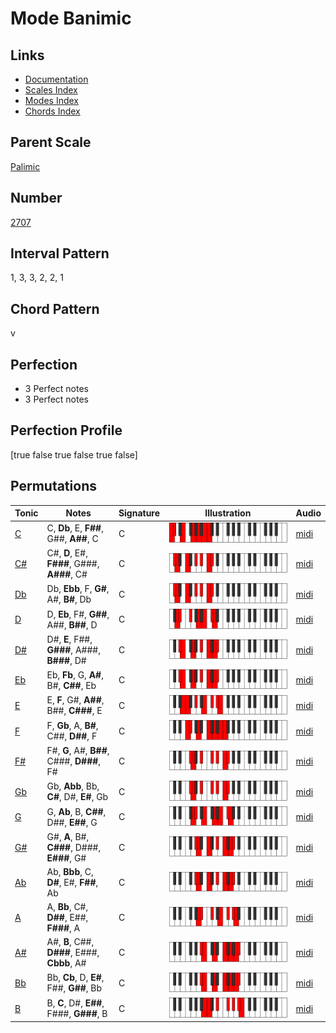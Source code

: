 # Mode Banimic

## Links

- [Documentation](index.md)
- [Scales Index](Scales.md)
- [Modes Index](Modes.md)
- [Chords Index](Chords.md)

## Parent Scale

[Palimic](ScalePalimic.md)

## Number

[2707](https://ianring.com/musictheory/scales/2707)

## Interval Pattern

1, 3, 3, 2, 2, 1

## Chord Pattern

v

## Perfection

- 3 Perfect notes
- 3 Perfect notes

## Perfection Profile

[true false true false true false]

## Permutations

| Tonic | Notes | Signature | Illustration | Audio |
|-------|-------|-----------|--------------|-------|
| [C](ModeCNaturalBanimic.md) | C, **Db**, E, **F##**, G##, **A##**, C | C | ![CNaturalBanimic](ModeCNaturalBanimic.png) | [midi](https://github.com/edipermadi/music/blob/main/docs/ModeCNaturalBanimic.mid?raw=true) |
| [C#](ModeCSharpBanimic.md) | C#, **D**, E#, **F###**, G###, **A###**, C# | C | ![CSharpBanimic](ModeCSharpBanimic.png) | [midi](https://github.com/edipermadi/music/blob/main/docs/ModeCSharpBanimic.mid?raw=true) |
| [Db](ModeDFlatBanimic.md) | Db, **Ebb**, F, **G#**, A#, **B#**, Db | C | ![DFlatBanimic](ModeDFlatBanimic.png) | [midi](https://github.com/edipermadi/music/blob/main/docs/ModeDFlatBanimic.mid?raw=true) |
| [D](ModeDNaturalBanimic.md) | D, **Eb**, F#, **G##**, A##, **B##**, D | C | ![DNaturalBanimic](ModeDNaturalBanimic.png) | [midi](https://github.com/edipermadi/music/blob/main/docs/ModeDNaturalBanimic.mid?raw=true) |
| [D#](ModeDSharpBanimic.md) | D#, **E**, F##, **G###**, A###, **B###**, D# | C | ![DSharpBanimic](ModeDSharpBanimic.png) | [midi](https://github.com/edipermadi/music/blob/main/docs/ModeDSharpBanimic.mid?raw=true) |
| [Eb](ModeEFlatBanimic.md) | Eb, **Fb**, G, **A#**, B#, **C##**, Eb | C | ![EFlatBanimic](ModeEFlatBanimic.png) | [midi](https://github.com/edipermadi/music/blob/main/docs/ModeEFlatBanimic.mid?raw=true) |
| [E](ModeENaturalBanimic.md) | E, **F**, G#, **A##**, B##, **C###**, E | C | ![ENaturalBanimic](ModeENaturalBanimic.png) | [midi](https://github.com/edipermadi/music/blob/main/docs/ModeENaturalBanimic.mid?raw=true) |
| [F](ModeFNaturalBanimic.md) | F, **Gb**, A, **B#**, C##, **D##**, F | C | ![FNaturalBanimic](ModeFNaturalBanimic.png) | [midi](https://github.com/edipermadi/music/blob/main/docs/ModeFNaturalBanimic.mid?raw=true) |
| [F#](ModeFSharpBanimic.md) | F#, **G**, A#, **B##**, C###, **D###**, F# | C | ![FSharpBanimic](ModeFSharpBanimic.png) | [midi](https://github.com/edipermadi/music/blob/main/docs/ModeFSharpBanimic.mid?raw=true) |
| [Gb](ModeGFlatBanimic.md) | Gb, **Abb**, Bb, **C#**, D#, **E#**, Gb | C | ![GFlatBanimic](ModeGFlatBanimic.png) | [midi](https://github.com/edipermadi/music/blob/main/docs/ModeGFlatBanimic.mid?raw=true) |
| [G](ModeGNaturalBanimic.md) | G, **Ab**, B, **C##**, D##, **E##**, G | C | ![GNaturalBanimic](ModeGNaturalBanimic.png) | [midi](https://github.com/edipermadi/music/blob/main/docs/ModeGNaturalBanimic.mid?raw=true) |
| [G#](ModeGSharpBanimic.md) | G#, **A**, B#, **C###**, D###, **E###**, G# | C | ![GSharpBanimic](ModeGSharpBanimic.png) | [midi](https://github.com/edipermadi/music/blob/main/docs/ModeGSharpBanimic.mid?raw=true) |
| [Ab](ModeAFlatBanimic.md) | Ab, **Bbb**, C, **D#**, E#, **F##**, Ab | C | ![AFlatBanimic](ModeAFlatBanimic.png) | [midi](https://github.com/edipermadi/music/blob/main/docs/ModeAFlatBanimic.mid?raw=true) |
| [A](ModeANaturalBanimic.md) | A, **Bb**, C#, **D##**, E##, **F###**, A | C | ![ANaturalBanimic](ModeANaturalBanimic.png) | [midi](https://github.com/edipermadi/music/blob/main/docs/ModeANaturalBanimic.mid?raw=true) |
| [A#](ModeASharpBanimic.md) | A#, **B**, C##, **D###**, E###, **Cbbb**, A# | C | ![ASharpBanimic](ModeASharpBanimic.png) | [midi](https://github.com/edipermadi/music/blob/main/docs/ModeASharpBanimic.mid?raw=true) |
| [Bb](ModeBFlatBanimic.md) | Bb, **Cb**, D, **E#**, F##, **G##**, Bb | C | ![BFlatBanimic](ModeBFlatBanimic.png) | [midi](https://github.com/edipermadi/music/blob/main/docs/ModeBFlatBanimic.mid?raw=true) |
| [B](ModeBNaturalBanimic.md) | B, **C**, D#, **E##**, F###, **G###**, B | C | ![BNaturalBanimic](ModeBNaturalBanimic.png) | [midi](https://github.com/edipermadi/music/blob/main/docs/ModeBNaturalBanimic.mid?raw=true) |
